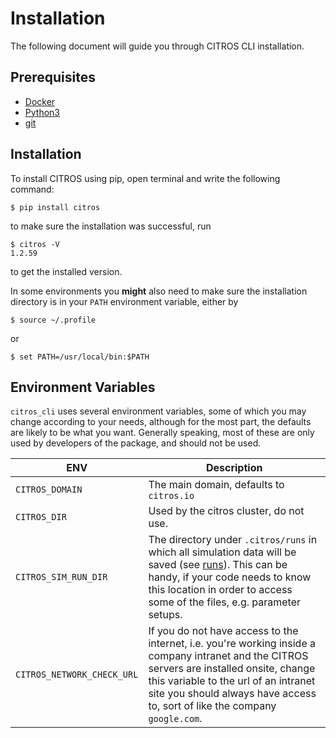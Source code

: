 # Installation

The following document will guide you through CITROS CLI installation.

## Prerequisites

- [Docker](https://www.docker.com/)
- [Python3](https://www.python.org/downloads/)
- [git](https://git-scm.com/)

## Installation

To install CITROS using pip, open terminal and write the following command:

    $ pip install citros 

to make sure the installation was successful, run

    $ citros -V
    1.2.59

to get the installed version. 

In some environments you **might** also need to make sure the installation directory is in your `PATH` environment variable, either by 

    $ source ~/.profile

or 

    $ set PATH=/usr/local/bin:$PATH

## Environment Variables
   
   `citros_cli` uses several environment variables, some of which you may change according to your needs, although for the most part, the defaults are likely to be what you want. Generally speaking, most of these are only used by developers of the package, and should not be used.

| ENV | Description |
| --- | --- |
| `CITROS_DOMAIN` | The main domain, defaults to `citros.io` |
| `CITROS_DIR` | Used by the citros cluster, do not use. |
| `CITROS_SIM_RUN_DIR` | The directory under `.citros/runs` in which all simulation data will be saved (see [runs](../docs/cli/citros_structure.md#directory-runs)). This can be handy, if your code needs to know this location in order to access some of the files, e.g. parameter setups. |
| `CITROS_NETWORK_CHECK_URL` | If you do not have access to the internet, i.e. you're working inside a company intranet and the CITROS servers are installed onsite, change this variable to the url of an intranet site you should always have access to, sort of like the company `google.com`.|
